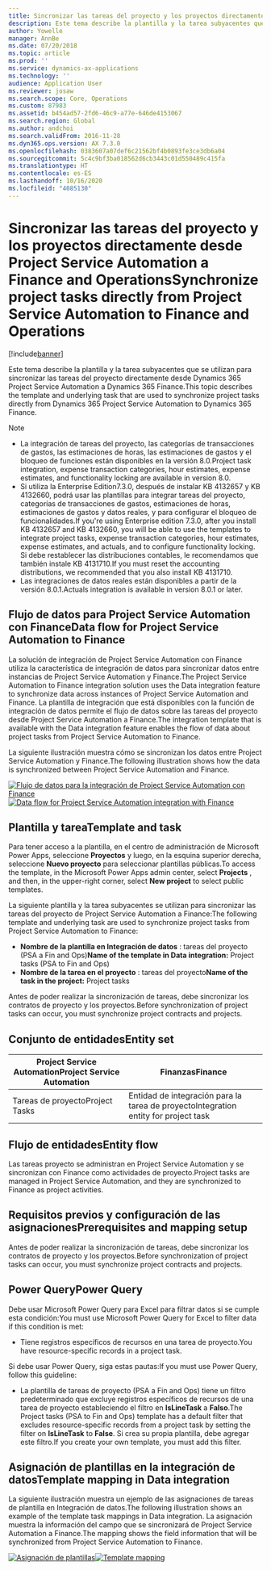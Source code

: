 ```yaml
---
title: Sincronizar las tareas del proyecto y los proyectos directamente desde Project Service Automation a Finance and Operations
description: Este tema describe la plantilla y la tarea subyacentes que se utilizan para sincronizar las tareas del proyecto directamente desde Microsoft Dynamics 365 Project Service Automation a Dynamics 365 Finance.
author: Yowelle
manager: AnnBe
ms.date: 07/20/2018
ms.topic: article
ms.prod: ''
ms.service: dynamics-ax-applications
ms.technology: ''
audience: Application User
ms.reviewer: josaw
ms.search.scope: Core, Operations
ms.custom: 87983
ms.assetid: b454ad57-2fd6-46c9-a77e-646de4153067
ms.search.region: Global
ms.author: andchoi
ms.search.validFrom: 2016-11-28
ms.dyn365.ops.version: AX 7.3.0
ms.openlocfilehash: 0383607a07def6c21562bf4b0893fe3ce3db6a04
ms.sourcegitcommit: 5c4c9bf3ba018562d6cb3443c01d550489c415fa
ms.translationtype: HT
ms.contentlocale: es-ES
ms.lasthandoff: 10/16/2020
ms.locfileid: "4085130"
---
```

# <a name="synchronize-project-tasks-directly-from-project-service-automation-to-finance-and-operations"></a><span data-ttu-id="4ab38-103">Sincronizar las tareas del proyecto y los proyectos directamente desde Project Service Automation a Finance and Operations</span><span class="sxs-lookup"><span data-stu-id="4ab38-103">Synchronize project tasks directly from Project Service Automation to Finance and Operations</span></span>

[!include[banner](../includes/banner.md)]

<span data-ttu-id="4ab38-104">Este tema describe la plantilla y la tarea subyacentes que se utilizan para sincronizar las tareas del proyecto directamente desde Dynamics 365 Project Service Automation a Dynamics 365 Finance.</span><span class="sxs-lookup"><span data-stu-id="4ab38-104">This topic describes the template and underlying task that are used to synchronize project tasks directly from Dynamics 365 Project Service Automation to Dynamics 365 Finance.</span></span>

> [!NOTE]
> - <span data-ttu-id="4ab38-105">La integración de tareas del proyecto, las categorías de transacciones de gastos, las estimaciones de horas, las estimaciones de gastos y el bloqueo de funciones están disponibles en la versión 8.0.</span><span class="sxs-lookup"><span data-stu-id="4ab38-105">Project task integration, expense transaction categories, hour estimates, expense estimates, and functionality locking are available in version 8.0.</span></span>
> - <span data-ttu-id="4ab38-106">Si utiliza la Enterprise Edition7.3.0, después de instalar KB 4132657 y KB 4132660, podrá usar las plantillas para integrar tareas del proyecto, categorías de transacciones de gastos, estimaciones de horas, estimaciones de gastos y datos reales, y para configurar el bloqueo de funcionalidades.</span><span class="sxs-lookup"><span data-stu-id="4ab38-106">If you're using Enterprise edition 7.3.0, after you install KB 4132657 and KB 4132660, you will be able to use the templates to integrate project tasks, expense transaction categories, hour estimates, expense estimates, and actuals, and to configure functionality locking.</span></span> <span data-ttu-id="4ab38-107">Si debe restablecer las distribuciones contables, le recomendamos que también instale KB 4131710.</span><span class="sxs-lookup"><span data-stu-id="4ab38-107">If you must reset the accounting distributions, we recommended that you also install KB 4131710.</span></span>
> - <span data-ttu-id="4ab38-108">Las integraciones de datos reales están disponibles a partir de la versión 8.0.1.</span><span class="sxs-lookup"><span data-stu-id="4ab38-108">Actuals integration is available in version 8.0.1 or later.</span></span>

## <a name="data-flow-for-project-service-automation-to-finance"></a><span data-ttu-id="4ab38-109">Flujo de datos para Project Service Automation con Finance</span><span class="sxs-lookup"><span data-stu-id="4ab38-109">Data flow for Project Service Automation to Finance</span></span>

<span data-ttu-id="4ab38-110">La solución de integración de Project Service Automation con Finance utiliza la característica de integración de datos para sincronizar datos entre instancias de Project Service Automation y Finance.</span><span class="sxs-lookup"><span data-stu-id="4ab38-110">The Project Service Automation to Finance integration solution uses the Data integration feature to synchronize data across instances of Project Service Automation and Finance.</span></span> <span data-ttu-id="4ab38-111">La plantilla de integración que está disponibles con la función de integración de datos permite el flujo de datos sobre las tareas del proyecto desde Project Service Automation a Finance.</span><span class="sxs-lookup"><span data-stu-id="4ab38-111">The integration template that is available with the Data integration feature enables the flow of data about project tasks from Project Service Automation to Finance.</span></span>

<span data-ttu-id="4ab38-112">La siguiente ilustración muestra cómo se sincronizan los datos entre Project Service Automation y Finance.</span><span class="sxs-lookup"><span data-stu-id="4ab38-112">The following illustration shows how the data is synchronized between Project Service Automation and Finance.</span></span>

<span data-ttu-id="4ab38-113">[![Flujo de datos para la integración de Project Service Automation con Finance](./media/ProjectTasksFlow.png)](./media/ProjectTasksFlow.png)</span><span class="sxs-lookup"><span data-stu-id="4ab38-113">[![Data flow for Project Service Automation integration with Finance](./media/ProjectTasksFlow.png)](./media/ProjectTasksFlow.png)</span></span>

## <a name="template-and-task"></a><span data-ttu-id="4ab38-114">Plantilla y tarea</span><span class="sxs-lookup"><span data-stu-id="4ab38-114">Template and task</span></span>

<span data-ttu-id="4ab38-115">Para tener acceso a la plantilla, en el centro de administración de Microsoft Power Apps, seleccione **Proyectos** y luego, en la esquina superior derecha, seleccione **Nuevo proyecto** para seleccionar plantillas públicas.</span><span class="sxs-lookup"><span data-stu-id="4ab38-115">To access the template, in the Microsoft Power Apps admin center, select **Projects** , and then, in the upper-right corner, select **New project** to select public templates.</span></span>

<span data-ttu-id="4ab38-116">La siguiente plantilla y la tarea subyacentes se utilizan para sincronizar las tareas del proyecto de Project Service Automation a Finance:</span><span class="sxs-lookup"><span data-stu-id="4ab38-116">The following template and underlying task are used to synchronize project tasks from Project Service Automation to Finance:</span></span>

- <span data-ttu-id="4ab38-117">**Nombre de la plantilla en Integración de datos** : tareas del proyecto (PSA a Fin and Ops)</span><span class="sxs-lookup"><span data-stu-id="4ab38-117">**Name of the template in Data integration:** Project tasks (PSA to Fin and Ops)</span></span>
- <span data-ttu-id="4ab38-118">**Nombre de la tarea en el proyecto** : tareas del proyecto</span><span class="sxs-lookup"><span data-stu-id="4ab38-118">**Name of the task in the project:** Project tasks</span></span>

<span data-ttu-id="4ab38-119">Antes de poder realizar la sincronización de tareas, debe sincronizar los contratos de proyecto y los proyectos.</span><span class="sxs-lookup"><span data-stu-id="4ab38-119">Before synchronization of project tasks can occur, you must synchronize project contracts and projects.</span></span>

## <a name="entity-set"></a><span data-ttu-id="4ab38-120">Conjunto de entidades</span><span class="sxs-lookup"><span data-stu-id="4ab38-120">Entity set</span></span>

| <span data-ttu-id="4ab38-121">Project Service Automation</span><span class="sxs-lookup"><span data-stu-id="4ab38-121">Project Service Automation</span></span> | <span data-ttu-id="4ab38-122">Finanzas</span><span class="sxs-lookup"><span data-stu-id="4ab38-122">Finance</span></span>                             |
|----------------------------|-------------------------------------|
| <span data-ttu-id="4ab38-123">Tareas de proyecto</span><span class="sxs-lookup"><span data-stu-id="4ab38-123">Project Tasks</span></span>              | <span data-ttu-id="4ab38-124">Entidad de integración para la tarea de proyecto</span><span class="sxs-lookup"><span data-stu-id="4ab38-124">Integration entity for project task</span></span> |

## <a name="entity-flow"></a><span data-ttu-id="4ab38-125">Flujo de entidades</span><span class="sxs-lookup"><span data-stu-id="4ab38-125">Entity flow</span></span>

<span data-ttu-id="4ab38-126">Las tareas proyecto se administran en Project Service Automation y se sincronizan con Finance como actividades de proyecto.</span><span class="sxs-lookup"><span data-stu-id="4ab38-126">Project tasks are managed in Project Service Automation, and they are synchronized to Finance as project activities.</span></span>

## <a name="prerequisites-and-mapping-setup"></a><span data-ttu-id="4ab38-127">Requisitos previos y configuración de las asignaciones</span><span class="sxs-lookup"><span data-stu-id="4ab38-127">Prerequisites and mapping setup</span></span>

<span data-ttu-id="4ab38-128">Antes de poder realizar la sincronización de tareas, debe sincronizar los contratos de proyecto y los proyectos.</span><span class="sxs-lookup"><span data-stu-id="4ab38-128">Before synchronization of project tasks can occur, you must synchronize project contracts and projects.</span></span>

## <a name="power-query"></a><span data-ttu-id="4ab38-129">Power Query</span><span class="sxs-lookup"><span data-stu-id="4ab38-129">Power Query</span></span>

<span data-ttu-id="4ab38-130">Debe usar Microsoft Power Query para Excel para filtrar datos si se cumple esta condición:</span><span class="sxs-lookup"><span data-stu-id="4ab38-130">You must use Microsoft Power Query for Excel to filter data if this condition is met:</span></span>

- <span data-ttu-id="4ab38-131">Tiene registros específicos de recursos en una tarea de proyecto.</span><span class="sxs-lookup"><span data-stu-id="4ab38-131">You have resource-specific records in a project task.</span></span>

<span data-ttu-id="4ab38-132">Si debe usar Power Query, siga estas pautas:</span><span class="sxs-lookup"><span data-stu-id="4ab38-132">If you must use Power Query, follow this guideline:</span></span>

- <span data-ttu-id="4ab38-133">La plantilla de tareas de proyecto (PSA a Fin and Ops) tiene un filtro predeterminado que excluye registros específicos de recursos de una tarea de proyecto estableciendo el filtro en **IsLineTask** a **Falso**.</span><span class="sxs-lookup"><span data-stu-id="4ab38-133">The Project tasks (PSA to Fin and Ops) template has a default filter that excludes resource-specific records from a project task by setting the filter on **IsLineTask** to **False**.</span></span> <span data-ttu-id="4ab38-134">Si crea su propia plantilla, debe agregar este filtro.</span><span class="sxs-lookup"><span data-stu-id="4ab38-134">If you create your own template, you must add this filter.</span></span>

## <a name="template-mapping-in-data-integration"></a><span data-ttu-id="4ab38-135">Asignación de plantillas en la integración de datos</span><span class="sxs-lookup"><span data-stu-id="4ab38-135">Template mapping in Data integration</span></span>

<span data-ttu-id="4ab38-136">La siguiente ilustración muestra un ejemplo de las asignaciones de tareas de plantilla en Integración de datos.</span><span class="sxs-lookup"><span data-stu-id="4ab38-136">The following illustration shows an example of the template task mappings in Data integration.</span></span> <span data-ttu-id="4ab38-137">La asignación muestra la información del campo que se sincronizará de Project Service Automation a Finance.</span><span class="sxs-lookup"><span data-stu-id="4ab38-137">The mapping shows the field information that will be synchronized from Project Service Automation to Finance.</span></span>

<span data-ttu-id="4ab38-138">[![Asignación de plantillas](./media/ProjectTasksMapping.png)](./media/ProjectTasksMapping.png)</span><span class="sxs-lookup"><span data-stu-id="4ab38-138">[![Template mapping](./media/ProjectTasksMapping.png)](./media/ProjectTasksMapping.png)</span></span>
